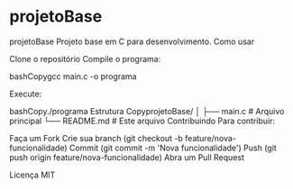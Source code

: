 # projetoBase

projetoBase
Projeto base em C para desenvolvimento.
Como usar

Clone o repositório
Compile o programa:

bashCopygcc main.c -o programa

Execute:

bashCopy./programa
Estrutura
CopyprojetoBase/
│
├── main.c          # Arquivo principal
└── README.md       # Este arquivo
Contribuindo
Para contribuir:

Faça um Fork
Crie sua branch (git checkout -b feature/nova-funcionalidade)
Commit (git commit -m 'Nova funcionalidade')
Push (git push origin feature/nova-funcionalidade)
Abra um Pull Request

Licença
MIT